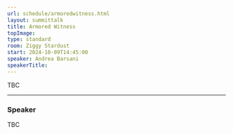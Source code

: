 ```yaml
---
url: schedule/armoredwitness.html
layout: summittalk
title: Armored Witness
topImage:
type: standard
room: Ziggy Stardust
start: 2024-10-09T14:45:00
speaker: Andrea Barsani
speakerTitle: 
---
```


<div class="font-google font-medium">


TBC

---

### Speaker

TBC


</div>